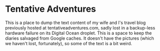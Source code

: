 # Tentative Adventures

This is a place to dump the text content of my wife and I's travel blog previously hosted at tentativeadventures.com, sadly lost in a backup-less hardware failure on its Digital Ocean droplet. This is a space to keep the diaries salvaged from Google caches. It doesn't have the pictures (which we haven't lost, fortunately), so some of the text is a bit weird.
